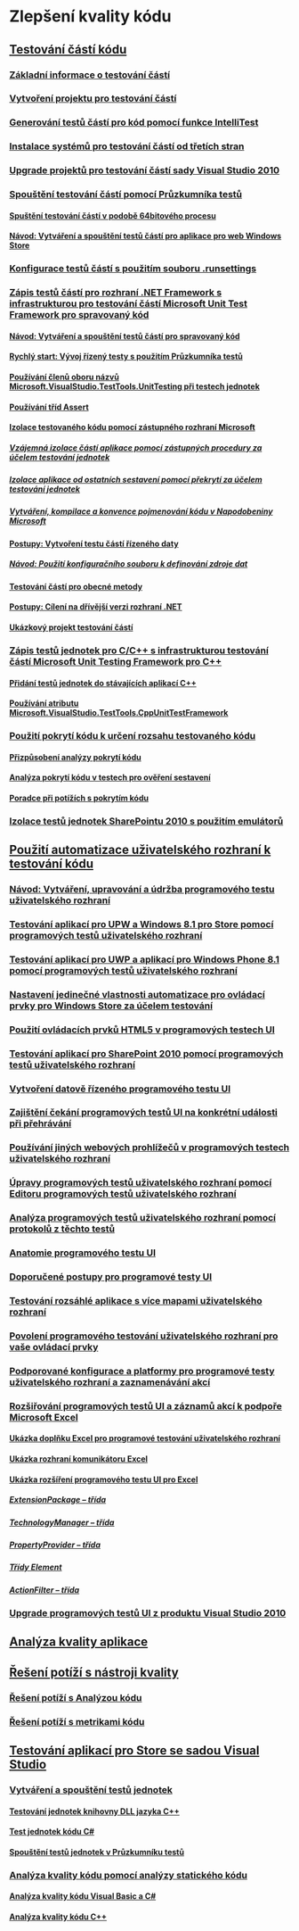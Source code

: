 # Zlepšení kvality kódu
## [Testování částí kódu](unit-test-your-code.md)
### [Základní informace o testování částí](unit-test-basics.md)
### [Vytvoření projektu pro testování částí](create-a-unit-test-project.md)
### [Generování testů částí pro kód pomocí funkce IntelliTest](generate-unit-tests-for-your-code-with-intellitest.md)
### [Instalace systémů pro testování částí od třetích stran](install-third-party-unit-test-frameworks.md)
### [Upgrade projektů pro testování částí sady Visual Studio 2010](upgrade-visual-studio-2010-unit-test-projects.md)
### [Spouštění testování částí pomocí Průzkumníka testů](run-unit-tests-with-test-explorer.md)
#### [Spuštění testování částí v podobě 64bitového procesu](run-a-unit-test-as-a-64-bit-process.md)
#### [Návod: Vytváření a spouštění testů částí pro aplikace pro web Windows Store](walkthrough-creating-and-running-unit-tests-for-windows-store-apps.md)
### [Konfigurace testů částí s použitím souboru .runsettings](configure-unit-tests-by-using-a-dot-runsettings-file.md)
### [Zápis testů částí pro rozhraní .NET Framework s infrastrukturou pro testování částí Microsoft Unit Test Framework pro spravovaný kód](writing-unit-tests-for-the-dotnet-framework-with-the-microsoft-unit-test-framework-for-managed-code.md)
#### [Návod: Vytváření a spouštění testů částí pro spravovaný kód](walkthrough-creating-and-running-unit-tests-for-managed-code.md)
#### [Rychlý start: Vývoj řízený testy s použitím Průzkumníka testů](quick-start-test-driven-development-with-test-explorer.md)
#### [Používání členů oboru názvů Microsoft.VisualStudio.TestTools.UnitTesting při testech jednotek](using-microsoft-visualstudio-testtools-unittesting-members-in-unit-tests.md)
#### [Používání tříd Assert](using-the-assert-classes.md)
#### [Izolace testovaného kódu pomocí zástupného rozhraní Microsoft](isolating-code-under-test-with-microsoft-fakes.md)
##### [Vzájemná izolace částí aplikace pomocí zástupných procedury za účelem testování jednotek](using-stubs-to-isolate-parts-of-your-application-from-each-other-for-unit-testing.md)
##### [Izolace aplikace od ostatních sestavení pomocí překrytí za účelem testování jednotek](using-shims-to-isolate-your-application-from-other-assemblies-for-unit-testing.md)
##### [Vytváření, kompilace a konvence pojmenování kódu v Napodobeniny Microsoft](code-generation-compilation-and-naming-conventions-in-microsoft-fakes.md)
#### [Postupy: Vytvoření testu částí řízeného daty](how-to-create-a-data-driven-unit-test.md)
##### [Návod: Použití konfiguračního souboru k definování zdroje dat](walkthrough-using-a-configuration-file-to-define-a-data-source.md)
#### [Testování částí pro obecné metody](unit-tests-for-generic-methods.md)
#### [Postupy: Cílení na dřívější verzi rozhraní .NET](how-to-configure-unit-tests-to-target-an-earlier-version-of-the-dotnet-framework.md)
#### [Ukázkový projekt testování částí](sample-project-for-creating-unit-tests.md)
### [Zápis testů jednotek pro C/C++ s infrastrukturou testování částí Microsoft Unit Testing Framework pro C++](writing-unit-tests-for-c-cpp-with-the-microsoft-unit-testing-framework-for-cpp.md)
#### [Přidání testů jednotek do stávajících aplikací C++](unit-testing-existing-cpp-applications-with-test-explorer.md)
#### [Používání atributu Microsoft.VisualStudio.TestTools.CppUnitTestFramework](using-microsoft-visualstudio-testtools-cppunittestframework.md)
### [Použití pokrytí kódu k určení rozsahu testovaného kódu](using-code-coverage-to-determine-how-much-code-is-being-tested.md)
#### [Přizpůsobení analýzy pokrytí kódu](customizing-code-coverage-analysis.md)
#### [Analýza pokrytí kódu v testech pro ověření sestavení](analyzing-code-coverage-in-build-verification-tests.md)
#### [Poradce při potížích s pokrytím kódu](troubleshooting-code-coverage.md)
### [Izolace testů jednotek SharePointu 2010 s použitím emulátorů](using-emulators-to-isolate-unit-tests-for-sharepoint-2010-applications.md)
## [Použití automatizace uživatelského rozhraní k testování kódu](use-ui-automation-to-test-your-code.md)
### [Návod: Vytváření, upravování a údržba programového testu uživatelského rozhraní](walkthrough-creating-editing-and-maintaining-a-coded-ui-test.md)
### [Testování aplikací pro UPW a Windows 8.1 pro Store pomocí programových testů uživatelského rozhraní](test-windows-store-8-1-apps-with-coded-ui-tests.md)
### [Testování aplikací pro UWP a aplikací pro Windows Phone 8.1 pomocí programových testů uživatelského rozhraní](test-windows-phone-8-1-apps-with-coded-ui-tests.md)
### [Nastavení jedinečné vlastnosti automatizace pro ovládací prvky pro Windows Store za účelem testování](set-a-unique-automation-property-for-windows-store-controls-for-testing.md)
### [Použití ovládacích prvků HTML5 v programových testech UI](using-html5-controls-in-coded-ui-tests.md)
### [Testování aplikací pro SharePoint 2010 pomocí programových testů uživatelského rozhraní](testing-sharepoint-2010-applications-with-coded-ui-tests.md)
### [Vytvoření datově řízeného programového testu UI](creating-a-data-driven-coded-ui-test.md)
### [Zajištění čekání programových testů UI na konkrétní události při přehrávání](making-coded-ui-tests-wait-for-specific-events-during-playback.md)
### [Používání jiných webových prohlížečů v programových testech uživatelského rozhraní](using-different-web-browsers-with-coded-ui-tests.md)
### [Úpravy programových testů uživatelského rozhraní pomocí Editoru programových testů uživatelského rozhraní](editing-coded-ui-tests-using-the-coded-ui-test-editor.md)
### [Analýza programových testů uživatelského rozhraní pomocí protokolů z těchto testů](analyzing-coded-ui-tests-using-coded-ui-test-logs.md)
### [Anatomie programového testu UI](anatomy-of-a-coded-ui-test.md)
### [Doporučené postupy pro programové testy UI](best-practices-for-coded-ui-tests.md)
### [Testování rozsáhlé aplikace s více mapami uživatelského rozhraní](testing-a-large-application-with-multiple-ui-maps.md)
### [Povolení programového testování uživatelského rozhraní pro vaše ovládací prvky](enable-coded-ui-testing-of-your-controls.md)
### [Podporované konfigurace a platformy pro programové testy uživatelského rozhraní a zaznamenávání akcí](supported-configurations-and-platforms-for-coded-ui-tests-and-action-recordings.md)
### [Rozšiřování programových testů UI a záznamů akcí k podpoře Microsoft Excel](extending-coded-ui-tests-and-action-recordings-to-support-microsoft-excel.md)
#### [Ukázka doplňku Excel pro programové testování uživatelského rozhraní](sample-excel-add-in-for-coded-ui-testing.md)
#### [Ukázka rozhraní komunikátoru Excel](sample-excel-communicator-interface.md)
#### [Ukázka rozšíření programového testu UI pro Excel](sample-coded-ui-test-extension-for-excel.md)
##### [ExtensionPackage – třída](sample-excel-extension-extensionpackage-class.md)
##### [TechnologyManager – třída](sample-excel-extension-technologymanager-class.md)
##### [PropertyProvider – třída](sample-excel-extension-propertyprovider-class.md)
##### [Třídy Element](sample-excel-extension-element-classes.md)
##### [ActionFilter – třída](sample-excel-extension-actionfilter-class.md)
### [Upgrade programových testů UI z produktu Visual Studio 2010](upgrading-coded-ui-tests-from-visual-studio-2010.md)
## [Analýza kvality aplikace](../code-quality/analyzing-application-quality-by-using-code-analysis-tools.md)
## [Řešení potíží s nástroji kvality](troubleshooting-quality-tools.md)
### [Řešení potíží s Analýzou kódu](troubleshooting-code-analysis-issues.md)
### [Řešení potíží s metrikami kódu](troubleshooting-code-metrics-issues.md)
## [Testování aplikací pro Store se sadou Visual Studio](testing-store-apps-with-visual-studio.md)
### [Vytváření a spouštění testů jednotek](create-and-run-unit-tests-for-a-store-app-in-visual-studio.md)
#### [Testování jednotek knihovny DLL jazyka C++](unit-testing-a-visual-cpp-dll-for-store-apps.md)
#### [Test jednotek kódu C#](unit-testing-visual-csharp-code-in-a-store-app.md)
#### [Spouštění testů jednotek v Průzkumníku testů](run-unit-tests-for-store-apps-in-visual-studio.md)
### [Analýza kvality kódu pomocí analýzy statického kódu](analyze-the-code-quality-of-store-apps-using-visual-studio-static-code-analysis.md)
#### [Analýza kvality kódu Visual Basic a C#](analyze-visual-basic-and-csharp-code-quality-in-store-apps-using-visual-studio-static-code-analysis.md)
#### [Analýza kvality kódu C++](analyze-cpp-code-quality-of-store-apps-using-visual-studio-static-code-analysis.md)